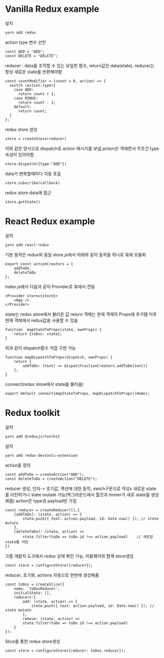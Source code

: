 # Vanilla Redux example

설치

    yarn add redux

action type 변수 선언

    const ADD = "ADD";
    const DELETE = "DELETE";

reducer : data를 조작할 수 있는 유일한 함수, return값은 data(state), reducer는 항상 새로운 state를 반환해야함

    const countModifier = (count = 0, action) => {
      switch (action.type){
        case ADD:
          return count + 1;
        case MINUS:
          return count - 1;
        default:
          return count;
      }
    };

redux store 생성

    store = createStore(reducer)

이와 같은 방식으로 dispatch로 action 메시지를 보냄,action은 객체면서 무조건 type 속성이 있어야함

    store.dispatch({type:"ADD"})

data가 변화할때마다 자동 호출

    store.subscribe(callback)

redux store data에 접근

    store.getState()

# React Redux example

설치

    yarn add react-redux

기본 동작은 redux와 동일
store.js에서 아래와 같이 동작을 하나로 묶에 모듈화

    export const actionCreators = {
        addToDo,
        deleteToDo
    };
    
index.js에서 다음과 같이 Provider로 묶에서 전달

    <Provider store={store}>
        <App />
    </Provider>
    
state는 redux store에서 불러온 값
return 객체는 현재 객제의 Props에 추가됌
이후 현재 객체에서 redux값을 사용할 수 있음

    function  mapStateToProps(state, ownProps) { 
        return {toDos: state};          
    }           
                        
위과 같이 dispatch함수 직접 구현 가능

    function mapDispatchToProps(dispatch, ownProps) {
        return {
            addToDo: (text) => dispatch(actionCreators.addToDo(text))
        };
    }

connect(redux store에서 state를 불러옴)

    export default connect(mapStateToProps, mapDispatchToProps)(Home);
    
# Redux toolkit

설치

    yarn add @reduxjs/toolkit

설치

    yarn add redux-devtools-extension

action을 정의

    const addToDo = createAction("ADD");
    const deleteToDo = createAction("DELETE");

reducer 생성, 인자-> 초기값, 액션에 대한 동작, swich구문으로 작성x
새로운 state를 리턴하거나 state mutate 가능(백그라운드에서 툴킷과 Immer가 새로 state를 생성해줌)
action은 type과 payload만 가짐

    const reducer = createReducer([],{
        [addToDo]: (state, action) => {
            state.push({ text: action.payload, id: Date.now() }); // state mutate
        },
        [deleteToDo]: (state, action) =>
            state.filter(toDo => toDo.id !== action.payload)    // 새로운 state를 리턴
    })

크롬 개발자 도구에서 redux 상태 확인 가능, 미들웨어와 함께 store생성

    const store = configureStore({reducer});

reducer, 초기화, actions 자동으로 한번에 생성해줌

    const toDos = createSlice({
        name: 'toDosReducer',
        initialState: [],
        reducers:{
            add: (state, action) => {
                state.push({ text: action.payload, id: Date.now() }); // state mutate
            },
            remove: (state, action) =>
            state.filter(toDo => toDo.id !== action.payload) 
        }
    });

Slice를 통한 redux store생성

    const store = configureStore({reducer: toDos.reducer});